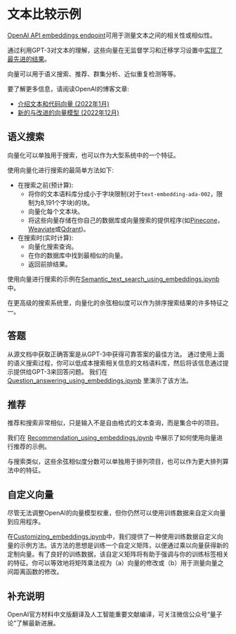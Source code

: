 # 文本比较示例

[OpenAI API embeddings endpoint](https://beta.openai.com/docs/guides/embeddings)可用于测量文本之间的相关性或相似性。

通过利用GPT-3对文本的理解，这些向量在无监督学习和迁移学习设置中[实现了最先进的结果](https://arxiv.org/abs/2201.10005)。

向量可以用于语义搜索、推荐、群集分析、近似重复检测等等。

要了解更多信息，请阅读OpenAI的博客文章:

* [介绍文本和代码向量 (2022年1月)](https://openai.com/blog/introducing-text-and-code-embeddings/)
* [新的与改进的向量模型 (2022年12月)](https://openai.com/blog/new-and-improved-embedding-model/)

## 语义搜索

向量化可以单独用于搜索，也可以作为大型系统中的一个特征。

使用向量化进行搜索的最简单方法如下:

* 在搜索之前(预计算):
  * 将你的文本语料库分成小于字块限制(对于`text-embedding-ada-002`，限制为8,191个字块)的块。
  * 向量化每个文本块。
  * 将这些向量存储在你自己的数据库或向量搜索的提供程序(如[Pinecone](https://www.pinecone.io)， [Weaviate](https://weaviate.io)或[Qdrant](https://qdrant.tech))。
* 在搜索时(实时计算):
  * 向量化搜索查询。
  * 在你的数据库中找到最相似的向量。
  * 返回前排结果。

使用向量进行搜索的示例在[Semantic_text_search_using_embeddings.ipynb](examples/Semantic_text_search_using_embeddings.ipynb)中。

在更高级的搜索系统里，向量化的余弦相似度可以作为排序搜索结果的许多特征之一。

## 答题

从源文档中获取正确答案是从GPT-3中获得可靠答案的最佳方法。 通过使用上面的语义搜索过程，你可以低成本搜索相关信息的文档语料库，然后将该信息通过提示提供给GPT-3来回答问题。 我们在[Question_answering_using_embeddings.ipynb](examples/Question_answering_using_embeddings.ipynb) 里演示了该方法。

## 推荐

推荐和搜索非常相似，只是输入不是自由格式的文本查询，而是集合中的项目。

我们在 [Recommendation_using_embeddings.ipynb](examples/Recommendation_using_embeddings.ipynb) 中展示了如何使用向量进行推荐的示例。

与搜索类似，这些余弦相似度分数可以单独用于排列项目，也可以作为更大排列算法中的特征。

## 自定义向量

尽管无法调整OpenAI的向量模型权重，但你仍然可以使用训练数据来自定义向量到应用程序。

在[Customizing_embeddings.ipynb](examples/Customizing_embeddings.ipynb)中，我们提供了一种使用训练数据自定义向量的示例方法。该方法的思想是训练一个自定义矩阵，以便通过乘以向量获得新的定制向量。有了良好的训练数据，该自定义矩阵将有助于强调与你的训练标签相关的特征。你可以等效地将矩阵乘法视为（a）向量的修改或（b）用于测量向量之间距离函数的修改。

## 补充说明
OpenAI官方材料中文版翻译及人工智能重要文献编译，可关注微信公众号“量子论”了解最新进展。